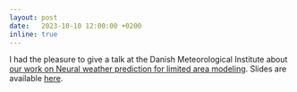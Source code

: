 ```yaml
---
layout: post
date:   2023-10-10 12:00:00 +0200
inline: true
---
```

I had the pleasure to give a talk at the Danish Meteorological Institute about [our work on Neural weather prediction for limited area modeling](https://arxiv.org/abs/2309.17370). Slides are available [here](/assets/pdf/slides_neural_LAM_DMI.pdf).
